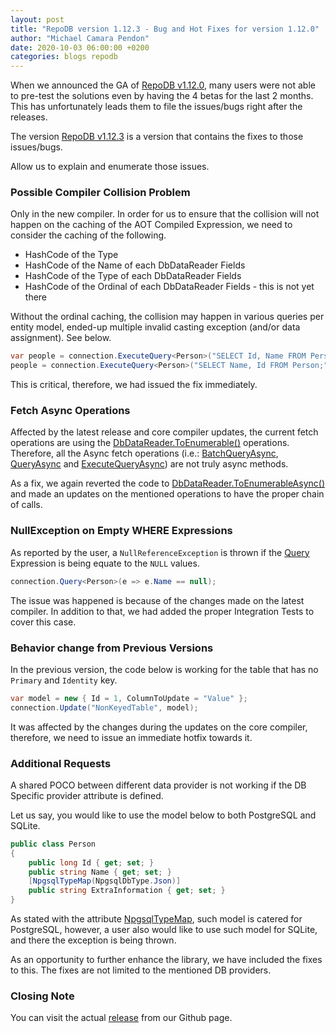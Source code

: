 ```yaml
---
layout: post
title: "RepoDB version 1.12.3 - Bug and Hot Fixes for version 1.12.0"
author: "Michael Camara Pendon"
date: 2020-10-03 06:00:00 +0200
categories: blogs repodb
---
```


When we announced the GA of [RepoDB v1.12.0](https://www.nuget.org/packages/RepoDb/1.12.0), many users were not able to pre-test the solutions even by having the 4 betas for the last 2 months. This has unfortunately leads them to file the issues/bugs right after the releases.

The version [RepoDB v1.12.3](https://www.nuget.org/packages/RepoDb/1.12.3) is a version that contains the fixes to those issues/bugs.

Allow us to explain and enumerate those issues.

### Possible Compiler Collision Problem

Only in the new compiler. In order for us to ensure that the collision will not happen on the caching of the AOT Compiled Expression, we need to consider the caching of the following.

- HashCode of the Type
- HashCode of the Name of each DbDataReader Fields
- HashCode of the Type of each DbDataReader Fields
- HashCode of the Ordinal of each DbDataReader Fields - this is not yet there

Without the ordinal caching, the collision may happen in various queries per entity model, ended-up multiple invalid casting exception (and/or data assignment). See below.

```csharp
var people = connection.ExecuteQuery<Person>("SELECT Id, Name FROM Person;");
people = connection.ExecuteQuery<Person>("SELECT Name, Id FROM Person;");
```

This is critical, therefore, we had issued the fix immediately.

### Fetch Async Operations

Affected by the latest release and core compiler updates, the current fetch operations are using the [DbDataReader.ToEnumerable()](https://github.com/mikependon/RepoDB/blob/4361bebbcb947340ad1bc614b652e69fdc628be0/RepoDb.Core/RepoDb/Reflection/DataReader.cs#L24) operations. Therefore, all the Async fetch operations (i.e.: [BatchQueryAsync](/operation/batchoperation), [QueryAsync](/operation/query) and [ExecuteQueryAsync](/operation/executequery)) are not truly async methods.


As a fix, we again reverted the code to [DbDataReader.ToEnumerableAsync()](https://github.com/mikependon/RepoDB/blob/4361bebbcb947340ad1bc614b652e69fdc628be0/RepoDb.Core/RepoDb/Reflection/DataReader.cs#L53) and made an updates on the mentioned operations to have the proper chain of calls.

### NullException on Empty WHERE Expressions

As reported by the user, a `NullReferenceException` is thrown if the [Query](/operation/query) Expression is being equate to the `NULL` values.

```csharp
connection.Query<Person>(e => e.Name == null);
```

The issue was happened is because of the changes made on the latest compiler. In addition to that, we had added the proper Integration Tests to cover this case.

### Behavior change from Previous Versions

In the previous version, the code below is working for the table that has no `Primary` and `Identity` key.

```csharp
var model = new { Id = 1, ColumnToUpdate = "Value" };
connection.Update("NonKeyedTable", model);
```

It was affected by the changes during the updates on the core compiler, therefore, we need to issue an immediate hotfix towards it.

### Additional Requests

A shared POCO between different data provider is not working if the DB Specific provider attribute is defined.

Let us say, you would like to use the model below to both PostgreSQL and SQLite.

```csharp
public class Person
{
    public long Id { get; set; }
    public string Name { get; set; }
    [NpgsqlTypeMap(NpgsqlDbType.Json)]
    public string ExtraInformation { get; set; }
}
```

As stated with the attribute [NpgsqlTypeMap](/attribute/npgsqltypemap), such model is catered for PostgreSQL, however, a user also would like to use such model for SQLite, and there the exception is being thrown.

As an opportunity to further enhance the library, we have included the fixes to this. The fixes are not limited to the mentioned DB providers.

### Closing Note

You can visit the actual [release](https://github.com/mikependon/RepoDB/releases/tag/v1.12.3) from our Github page.